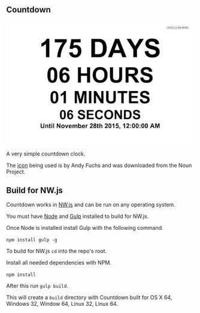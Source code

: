 Countdown
---

<img src="https://raw.githubusercontent.com/alanjames1987/Countdown/master/img/screen-shot.png" />

A very simple countdown clock.

The [icon](https://thenounproject.com/search/?q=clock&i=5435) being used is by Andy Fuchs and was downloaded from the Noun Project.

## Build for NW.js

Countdown works in [NW.js](http://nwjs.io/) and can be run on any operating system.

You must have [Node](https://nodejs.org/) and [Gulp](http://gulpjs.com/) installed to build for NW.js.

Once Node is installed install Gulp with the following command.

`npm install gulp -g`

To build for NW.js `cd` into the repo's root. 

Install all needed dependencies with NPM.

`npm install`

After this run `gulp build`.

This will create a `build` directory with Countdown built for OS X 64, Windows 32, Window 64, Linux 32, Linux 64.

